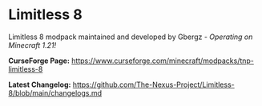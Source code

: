 # Limitless 8
Limitless 8 modpack maintained and developed by Gbergz - *Operating on Minecraft 1.21!*

**CurseForge Page:** https://www.curseforge.com/minecraft/modpacks/tnp-limitless-8

**Latest Changelog:** https://github.com/The-Nexus-Project/Limitless-8/blob/main/changelogs.md
